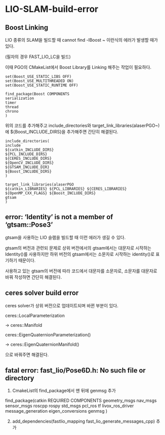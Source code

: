 # LIO-SLAM-build-error

## Boost Linking

LIO 종류의 SLAM을 빌드할 때 cannot find -lBoost ~ 이런식의 에러가 발생할 때가 있다.

(필자의 경우 FAST_LIO_LC을 빌드)

이때 PGO의 CMakeList에서 Boost Library를 Linking 해주는 작업이 필요하다.

    set(Boost_USE_STATIC_LIBS OFF)
    set(Boost_USE_MULTITHREADED ON)
    set(Boost_USE_STATIC_RUNTIME OFF)

    find_package(Boost COMPONENTS 
    serialization 
    timer 
    thread 
    chrono
    )

위의 코드를 추가해주고 include_directories와 target_link_libraries(alaserPGO~)에 ${Boost_INCLUDE_DIRS}을 추가해주면 간단히 해결된다.

    include_directories(
    include
    ${catkin_INCLUDE_DIRS} 
    ${PCL_INCLUDE_DIRS}
    ${CERES_INCLUDE_DIRS}
    ${OpenCV_INCLUDE_DIRS}
    ${GTSAM_INCLUDE_DIR}
    ${Boost_INCLUDE_DIRS}
    )

    target_link_libraries(alaserPGO 
    ${catkin_LIBRARIES} ${PCL_LIBRARIES} ${CERES_LIBRARIES}
    ${OpenMP_CXX_FLAGS} ${Boost_INCLUDE_DIRS}
    gtsam
    )

## error: ‘Identity’ is not a member of ‘gtsam::Pose3’

gtsam을 사용하는 LIO 슬램을 빌드할 때 이런 에러가 생길 수 있다.

gtsam의 버전과 관련되 문제로 상위 버전에서의 gtsam에서는 대문자로 시작하는 Identity()를 사용하지만 하위 버전의 gtsam에서는 소문자로 시작하는 identity()로 표기하기 때문이다.

사용하고 있는 gtsam의 버전에 따라 코드에서 대문자를 소문자로, 소문자를 대문자로 바꿔 작성하면 간단히 해결된다. 

## ceres solver build error

ceres solver가 상위 버전으로 업데이트되며 바뀐 부분이 있다.

ceres::LocalParameterization

-> ceres::Manifold

ceres::EigenQuaternionParameterization()

-> ceres::EigenQuaternionManifold()

으로 바꿔주면 해결된다.

## fatal error: fast_lio/Pose6D.h: No such file or directory

1. CmakeList의 find_package에서 맨 뒤에 genmsg 추가
   
find_package(catkin REQUIRED COMPONENTS geometry_msgs nav_msgs sensor_msgs roscpp rospy std_msgs pcl_ros tf livox_ros_driver message_generation eigen_conversions genmsg )


2. add_dependencies(fastlio_mapping fast_lio_generate_messages_cpp) 추가
